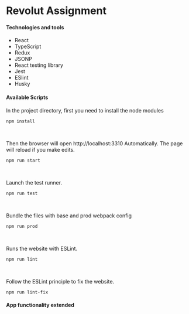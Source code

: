 
# Revolut Assignment

#### Technologies and tools

* React
* TypeScript
* Redux 
* JSONP
* React testing library
* Jest
* ESlint
* Husky


#### Available Scripts

In the project directory, first you need to install the node modules

```
npm install
```

<br/>

Then the browser will open http://localhost:3310 Automatically.
The page will reload if you make edits.

```
npm run start
```

<br/>

Launch the test runner.

```
npm run test
```

<br/>

Bundle the files with base and prod webpack config

```
npm run prod 
```

<br/>

Runs the website with ESLint.
```
npm run lint
```

<br/>

Follow the ESLint principle to fix the website.
```
npm run lint-fix
```


#### App functionality extended 